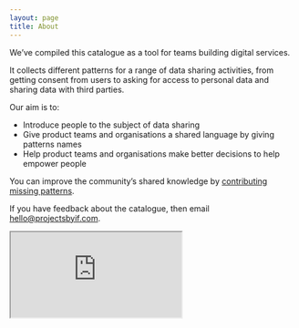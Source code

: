 ```yaml
---
layout: page
title: About
---
```


We’ve compiled this catalogue as a tool for teams building digital services.

It collects different patterns for a range of data sharing activities, from getting consent from users to asking for access to personal data and sharing data with third parties.

<p style="margin-bottom: 5px;">Our aim is to:</p>

- Introduce people to the subject of data sharing
- Give product teams and organisations a shared language by giving patterns names
- Help product teams and organisations make better decisions to help empower people

You can improve the community’s shared knowledge by [contributing missing patterns](/contribute).

If you have feedback about the catalogue, then email [hello@projectsbyif.com](mailto:hello@projectsbyif.com).

<div class="iframe-container">
  <iframe src="https://player.vimeo.com/video/231723090" webkitallowfullscreen mozallowfullscreen msallowfullscreen allowfullscreen></iframe>
</div>

